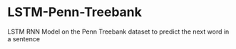 # LSTM-Penn-Treebank
LSTM RNN Model on the Penn Treebank dataset to predict the next word in a sentence
